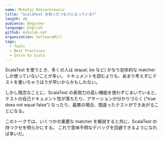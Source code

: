 ```yaml
---
name: Mikołaj Koziarkiewicz
title: "ScalaTest を知ったつもりになっている?"
length: 40
audience: Beginner
language: English
github: mikolak-net
organization: SoftwareMill
tags:
  - Tools
  - Best Practices
  - Intro to Scala
---
```

ScalaTest を使うとき、多くの人は (equal, be など) かなり初歩的な matcher しか使っていないことが多い。
ドキュメントを読むよりも、あまり考えずにテストを書いちゃうほうが早いからかもしれない。

しかし残念なことに、ScalaTest の表現力の高い機能を使わずじまいでいると、テストの自己ドキュメント性が落ちたり、アサーションが分かりづらく ("true does not equal false") なったり、最悪の場合、間違ったテストができあがることになる。

このトークでは、いくつかの重要な matcher を解説すると共に、ScalaTest の持つクセを明らかにする。
これで意味不明なデバッグを回避できるようになれば幸いだ。
